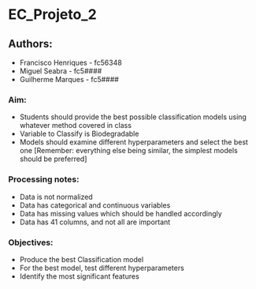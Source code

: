 # EC_Projeto_2

## Authors:
  - Francisco Henriques - fc56348
  - Miguel Seabra - fc5####
  - Guilherme Marques - fc5####


### Aim:
  - Students should provide the best possible classification models using whatever method covered in class
  - Variable to Classify is Biodegradable
  - Models should examine different hyperparameters and select the best one [Remember: everything else being similar, the simplest models should be preferred]

### Processing notes:
  - Data is not normalized
  - Data has categorical and continuous variables
  - Data has missing values which should be handled accordingly
  - Data has 41 columns, and not all are important

### Objectives:
  - Produce the best Classification model
  - For the best model, test different hyperparameters
  - Identify the most significant features
